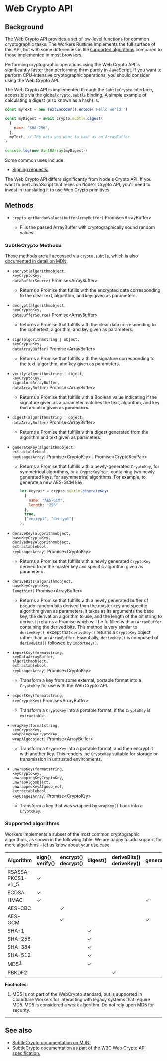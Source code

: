 # Web Crypto API

## Background

The Web Crypto API provides a set of low-level functions for common cryptographic tasks. The Workers
Runtime implements the full surface of this API, but with some differences in the [supported
algorithms](#supported-algorithms) compared to those implemented in most browsers.

Performing cryptographic operations using the Web Crypto API is significantly faster than performing
them purely in JavaScript. If you want to perform CPU-intensive cryptographic operations, you should
consider using the Web Crypto API.

The Web Crypto API is implemented through the `SubtleCrypto` interface, accessible via the global
`crypto.subtle` binding. A simple example of calculating a digest (also known as a hash) is:

```javascript
const myText = new TextEncoder().encode('Hello world!')

const myDigest = await crypto.subtle.digest(
  {
    name: 'SHA-256',
  },
  myText, // The data you want to hash as an ArrayBuffer
)

console.log(new Uint8Array(myDigest))
```

<!-- TODO: Update links to relevant Examples. -->
Some common uses include:

- [Signing requests.](/reference/write-workers/best-practices/signing-requests)

<Aside type="warning" header="Warning">

The Web Crypto API differs significantly from Node's Crypto API. If you want to port JavaScript
that relies on Node's Crypto API, you'll need to invest in translating it to use Web Crypto
primitives.

</Aside>

## Methods

<Definitions>

- <Code>crypto.getRandomValues(buffer<ParamType>ArrayBuffer</ParamType>)</Code>
  <Type>Promise&lt;ArrayBuffer></Type>

  - Fills the passed ArrayBuffer with cryptographically sound random values.

</Definitions>

### SubtleCrypto Methods

These methods are all accessed via `crypto.subtle`, which is also [documented in detail on
MDN](https://developer.mozilla.org/en-US/docs/Web/API/SubtleCrypto#Methods).

<Definitions>

- <Code>encrypt(algorithm<ParamType>object</ParamType>, key<ParamType>CryptoKey</ParamType>,
  data<ParamType>BufferSource</ParamType>)</Code> <Type>Promise&lt;ArrayBuffer></Type>

  - Returns a Promise that fufills with the encrypted data corresponding to the clear text,
    algorithm, and key given as parameters.

- <Code>decrypt(algorithm<ParamType>object</ParamType>, key<ParamType>CryptoKey</ParamType>,
  data<ParamType>BufferSource</ParamType>)</Code> <Type>Promise&lt;ArrayBuffer></Type>

  - Returns a Promise that fulfills with the clear data corresponding to the ciphertext, algorithm,
    and key given as parameters.

- <Code>sign(algorithm<ParamType>string | object</ParamType>, key<ParamType>CryptoKey</ParamType>,
  data<ParamType>ArrayBuffer</ParamType>)</Code> <Type>Promise&lt;ArrayBuffer></Type>

  - Returns a Promise that fulfills with the signature corresponding to the text, algorithm, and key
    given as parameters.

- <Code>verify(algorithm<ParamType>string | object</ParamType>, key<ParamType>CryptoKey</ParamType>,
  signature<ParamType>ArrayBuffer</ParamType>, data<ParamType>ArrayBuffer</ParamType>)</Code>
  <Type>Promise&lt;ArrayBuffer></Type>

  - Returns a Promise that fulfills with a Boolean value indicating if the signature given as a
    parameter matches the text, algorithm, and key that are also given as parameters.

- <Code>digest(algorithm<ParamType>string | object</ParamType>,
  data<ParamType>ArrayBuffer</ParamType>)</Code> <Type>Promise&lt;ArrayBuffer></Type>

  - Returns a Promise that fulfills with a digest generated from the algorithm and text given as
    parameters.

- <Code>generateKey(algorithm<ParamType>object</ParamType>, extractable<ParamType>bool</ParamType>,
  keyUsages<ParamType>Array</ParamType>)</Code> <Type>Promise&lt;CryptoKey> |
  Promise&lt;CryptoKeyPair></Type>

  - Returns a Promise that fulfills with a newly-generated `CryptoKey`, for symmetrical algorithms,
    or a `CryptoKeyPair`, containing two newly generated keys, for asymmetrical algorithms. For
    example, to generate a new AES-GCM key:

    ```javascript
    let keyPair = crypto.subtle.generateKey(
      {
        name: "AES-GCM",
        length: "256"
      },
      true,
      ["encrypt", "decrypt"]
    );
    ```

- <Code>deriveKey(algorithm<ParamType>object</ParamType>, baseKey<ParamType>CryptoKey</ParamType>,
  derivedKeyAlgorithm<ParamType>object</ParamType>, extractable<ParamType>bool</ParamType>,
  keyUsages<ParamType>Array</ParamType>)</Code> <Type>Promise&lt;CryptoKey></Type>

  - Returns a Promise that fulfills with a newly generated `CryptoKey` derived from the master key
    and specific algorithm given as parameters.

- <Code>deriveBits(algorithm<ParamType>object</ParamType>, baseKey<ParamType>CryptoKey</ParamType>,
  length<ParamType>int</ParamType>)</Code> <Type>Promise&lt;ArrayBuffer></Type>

  - Returns a Promise that fulfills with a newly generated buffer of pseudo-random bits derived from
    the master key and specific algorithm given as parameters. It takes as its arguments the base
    key, the derivation algorithm to use, and the length of the bit string to derive. It returns a
    Promise which will be fulfilled with an `ArrayBuffer` containing the derived bits. This method
    is very similar to `deriveKey()`, except that `deriveKey()` returns a `CryptoKey` object rather
    than an `ArrayBuffer`. Essentially, `deriveKey()` is composed of `deriveBits()` followed by
    `importKey()`.

- <Code>importKey(format<ParamType>string</ParamType>, keyData<ParamType>ArrayBuffer</ParamType>,
  algorithm<ParamType>object</ParamType>, extractable<ParamType>bool</ParamType>,
  keyUsages<ParamType>Array</ParamType>)</Code> <Type>Promise&lt;CryptoKey></Type>

  - Transform a key from some external, portable format into a `CryptoKey` for use with the Web
    Crypto API.

- <Code>exportKey(format<ParamType>string</ParamType>, key<ParamType>CryptoKey</ParamType>)</Code>
  <Type>Promise&lt;ArrayBuffer></Type>

  - Transform a `CryptoKey` into a portable format, if the `CryptoKey` is `extractable`.

- <Code>wrapKey(format<ParamType>string</ParamType>, key<ParamType>CryptoKey</ParamType>,
  wrappingKey<ParamType>CryptoKey</ParamType>, wrapAlgo<ParamType>object</ParamType>)</Code>
  <Type>Promise&lt;ArrayBuffer></Type>

  - Transform a `CryptoKey` into a portable format, and then encrypt it with another key. This
    renders the `CryptoKey` suitable for storage or transmission in untrusted environments.

- <Code>unwrapKey(format<ParamType>string</ParamType>, key<ParamType>CryptoKey</ParamType>,
  unwrappingKey<ParamType>CryptoKey</ParamType>, unwrapAlgo<ParamType>object</ParamType>,
  unwrappedKeyAlgo<ParamType>object</ParamType>, extractable<ParamType>bool</ParamType>,
  keyUsages<ParamType>Array</ParamType>)</Code> <Type>Promise&lt;CryptoKey></Type>

  - Transform a key that was wrapped by `wrapKey()` back into a `CryptoKey`.

</Definitions>

### Supported algorithms

Workers implements a subset of the most common cryptographic algorithms, as shown in the following table.
We are happy to add support for more algorithms – [let us know about your use case](https://community.cloudflare.com/c/developers/workers).

| Algorithm                                 | sign()<br/>verify() | encrypt()<br/>decrypt() | digest() | deriveBits()<br/>deriveKey() | generateKey() | wrapKey()<br/>unwrapKey() |
| :---------------------------------------- | :------------------ | :---------------------- | :------- | :--------------------------- | :------------ | :------------------------ |
| RSASSA-PKCS1-v1_5                         | ✓                   |                         |          |                              |               |                           |
| ECDSA                                     | ✓                   |                         |          |                              |               |                           |
| HMAC                                      | ✓                   |                         |          |                              | ✓             |                           |
| AES-CBC                                   |                     | ✓                       |          |                              |               | ✓                         |
| AES-GCM                                   |                     | ✓                       |          |                              | ✓             | ✓                         |
| SHA-1                                     |                     |                         | ✓        |                              |               |                           |
| SHA-256                                   |                     |                         | ✓        |                              |               |                           |
| SHA-384                                   |                     |                         | ✓        |                              |               |                           |
| SHA-512                                   |                     |                         | ✓        |                              |               |                           |
| MD5<sup><a href="#footnote-1">1</a></sup> |                     |                         | ✓        |                              |               |                           |
| PBKDF2                                    |                     |                         |          | ✓                            |               |                           |

__Footnotes:__

1. <a name="footnote-1"></a> MD5 is not part of the WebCrypto standard, but is supported in
   Cloudflare Workers for interacting with legacy systems that require MD5. MD5 is considered a weak
   algorithm. Do not rely upon MD5 for security.

--------------------------------

<!--
## Common issues

We should fill this in.

--------------------------------
-->

## See also

- [SubtleCrypto documentation on
  MDN.](https://developer.mozilla.org/en-US/docs/Web/API/SubtleCrypto)
- [SubtleCrypto documentation as part of the W3C Web Crypto API
  specification.](https://www.w3.org/TR/WebCryptoAPI/#subtlecrypto-interface)
